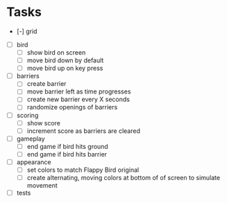 # Tasks

- [-] grid
- [ ] bird
  - [ ] show bird on screen
  - [ ] move bird down by default
  - [ ] move bird up on key press
- [ ] barriers
  - [ ] create barrier
  - [ ] move barrier left as time progresses
  - [ ] create new barrier every X seconds
  - [ ] randomize openings of barriers
- [ ] scoring
  - [ ] show score
  - [ ] increment score as barriers are cleared
- [ ] gameplay
  - [ ] end game if bird hits ground 
  - [ ] end game if bird hits barrier
- [ ] appearance
  - [ ] set colors to match Flappy Bird original
  - [ ] create alternating, moving colors at bottom of of screen to simulate movement 
- [ ] tests
